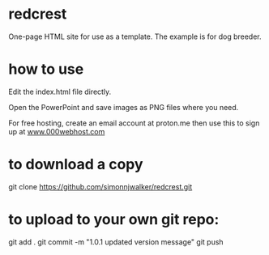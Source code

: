 # redcrest
One-page HTML site for use as a template.  The example is for dog breeder.

# how to use
Edit the index.html file directly.

Open the PowerPoint and save images as PNG files where you need.

For free hosting, create an email account at proton.me then use this to sign up at www.000webhost.com

# to download a copy
git clone https://github.com/simonnjwalker/redcrest.git

# to upload to your own git repo:
git add .
git commit -m "1.0.1 updated version message"
git push

